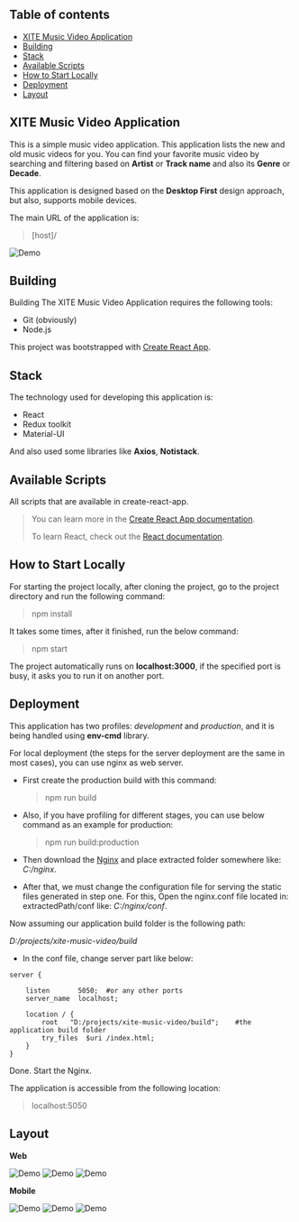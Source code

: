 ## Table of contents

- [XITE Music Video Application](#xite-music-video-application)
- [Building](#building)
- [Stack](#stack)
- [Available Scripts](#available-scripts)
- [How to Start Locally](#how-to-start-locally)
- [Deployment](#deployment)
- [Layout](#layout)

## XITE Music Video Application
This is a simple music video application. This application lists the new and old music videos for
you. You can find your favorite music video by searching
and filtering based on **Artist** or **Track name** and also its **Genre** or **Decade**.

This application is designed based on the **Desktop First** design approach, but also, supports mobile devices.

The main URL of the application is:
> [host]/


![Demo](https://user-images.githubusercontent.com/4962803/142739683-8caf5c14-b3f1-4c9f-96c8-faecafdeed9d.gif)

## Building

Building The XITE Music Video Application requires the following tools:

- Git (obviously)
- Node.js

This project was bootstrapped with [Create React App](https://github.com/facebook/create-react-app).

## Stack

The technology used for developing this application is:
- React
- Redux toolkit
- Material-UI

And also used some libraries like **Axios**, **Notistack**.

## Available Scripts

All scripts that are available in create-react-app.

> You can learn more in the [Create React App documentation](https://facebook.github.io/create-react-app/docs/getting-started).
>
> To learn React, check out the [React documentation](https://reactjs.org/).

## How to Start Locally
For starting the project locally, after cloning the project, go to the project directory and run the following command:
> npm install

It takes some times, after it finished, run the below command:
>npm start

The project automatically runs on **localhost:3000**, if the specified port is busy,
it asks you to run it
on another port.

## Deployment

This application has two profiles: *development* and *production*, and it is being
handled using **env-cmd** library.

For local deployment (the steps for the server deployment are the same in most cases),
you can use nginx as web server.

- First create the production build with this command:

  > npm run build

- Also, if you have profiling for different stages, you can use below command as an example
  for production:

  > npm run build:production

- Then download the [Nginx](https://nginx.org/en/download.html) and place extracted
  folder somewhere like: _C:/nginx_.

- After that, we must change the configuration file for serving the static files
  generated in step one.
  For this, Open the nginx.conf file located in: extractedPath/conf
  like: _C:/nginx/conf_.

Now assuming our application build folder is the following path:

_D:/projects/xite-music-video/build_

- In the conf file, change server part like below:

```text
server {

    listen       5050;  #or any other ports
    server_name  localhost;

    location / {
        root   "D:/projects/xite-music-video/build";    #the application build folder
        try_files  $uri /index.html;
    }
}
```

Done. Start the Nginx.

The application is accessible from the following location:
> localhost:5050


## Layout
**Web**

![Demo](https://user-images.githubusercontent.com/4962803/142739952-71042e1b-77f4-4ec9-956a-d2b7c9b84ad9.PNG)
![Demo](https://user-images.githubusercontent.com/4962803/142739976-94c58c0a-cef5-4831-b0a0-a64ab21887ac.PNG)
![Demo](https://user-images.githubusercontent.com/4962803/142740012-c67d2b6b-e072-45b5-9a4e-4e96f69768bc.PNG)

**Mobile**

![Demo](https://user-images.githubusercontent.com/4962803/142769346-86a98380-c65c-4d17-9761-65d5d8143bdb.jpeg)
![Demo](https://user-images.githubusercontent.com/4962803/142769357-7a17b888-e59a-4475-81c2-bc2c06c467ba.jpeg)
![Demo](https://user-images.githubusercontent.com/4962803/142769362-0aa1d049-b4da-44a5-9c1e-6034e929c3bc.jpeg)